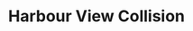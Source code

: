 ---
title: "Harbour View Collision"
url: /port-alberni/harbour-view-collision/
shop: Autowerkstatt
---